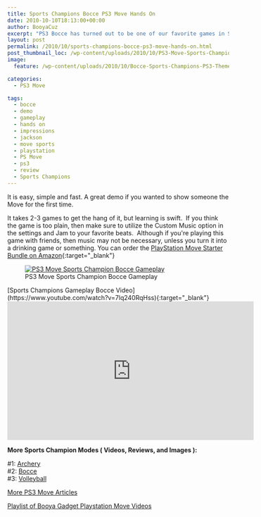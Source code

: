 ```yaml
---
title: Sports Champions Bocce PS3 Move Hands On
date: 2010-10-10T18:13:00+00:00
author: BooyaCuz
excerpt: "PS3 Bocce has turned out to be one of our favorite games in Sports Champions for the Playstation Move."
layout: post
permalink: /2010/10/sports-champions-bocce-ps3-move-hands-on.html
post_thumbnail_loc: /wp-content/uploads/2010/10/PS3-Move-Sports-Champion-Bocce-Gameplay-Booya-Gadget-thumb.jpg
image:
  feature: /wp-content/uploads/2010/10/Bocce-Sports-Champions-PS3-Theme-feature.jpg

categories:
  - PS3 Move

tags:
  - bocce
  - demo
  - gameplay
  - hands on
  - impressions
  - jackson
  - move sports
  - playstation
  - PS Move
  - ps3
  - review
  - Sports Champions
---
```

It is easy, simple and fast. A great demo if you wanted to show someone the Move for the first time.

It takes 2-3 games to get the hang of it, but learning is swift.  If you think the game is too plain, then make sure to utilize the Custom Music option in the settings and Jam to your favorite beats.  Although if you're playing this game with friends, then music may not be necessary, unless you turn it into a drinking game or something. You can order the [PlayStation Move Starter Bundle on Amazon](http://amzn.to/2kzfCJB){:target="_blank"}

<figure>
	<a href="{{ site.cdn-url }}/wp-content/uploads/2010/10/PS3-Move-Sports-Champion-Bocce-Gameplay-Booya-Gadget.jpg">
    <img src="{{ site.cdn-url }}/wp-content/uploads/2010/10/PS3-Move-Sports-Champion-Bocce-Gameplay-Booya-Gadget-640.jpg" 
         alt="PS3 Move Sports Champion Bocce Gameplay" title="PS3 Move Sports Champion Bocce Gameplay"></a>
	<figcaption>PS3 Move Sports Champion Bocce Gameplay</figcaption>
</figure>
[Sports Champions Gameplay Bocce Video](https://www.youtube.com/watch?v=7lq240RqHss){:target="_blank"}
<iframe width="560" height="315" src="https://www.youtube.com/embed/7lq240RqHss" frameborder="0" allowfullscreen></iframe>

**More Sports Champion Modes ( Videos, Reviews, and Images ):**
  
#1: [Archery](/2010/09/sports-champions-archery-ps3-move-hands-on.html)  
#2: [Bocce](/2010/10/sports-champions-bocce-ps3-move-hands-on.html)  
#3: [Volleyball](/2010/09/sports-champions-volleyball-hands-on-ps3-move.html)

[More PS3 Move Articles](/category/ps-move)
  
[Playlist of Booya Gadget Playstation Move Videos](https://www.youtube.com/playlist?list=PLF3E97F16B1B51F90)